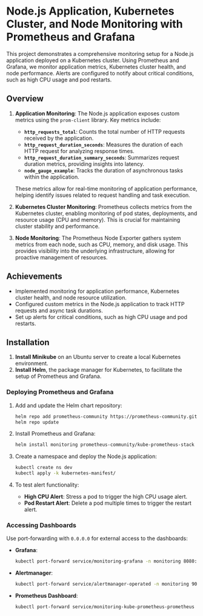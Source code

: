 # Node.js Application, Kubernetes Cluster, and Node Monitoring with Prometheus and Grafana

This project demonstrates a comprehensive monitoring setup for a Node.js application deployed on a Kubernetes cluster. Using Prometheus and Grafana, we monitor application metrics, Kubernetes cluster health, and node performance. Alerts are configured to notify about critical conditions, such as high CPU usage and pod restarts.

## Overview

1. **Application Monitoring**: The Node.js application exposes custom metrics using the `prom-client` library. Key metrics include:
   - **`http_requests_total`**: Counts the total number of HTTP requests received by the application.
   - **`http_request_duration_seconds`**: Measures the duration of each HTTP request for analyzing response times.
   - **`http_request_duration_summary_seconds`**: Summarizes request duration metrics, providing insights into latency.
   - **`node_gauge_example`**: Tracks the duration of asynchronous tasks within the application.

   These metrics allow for real-time monitoring of application performance, helping identify issues related to request handling and task execution.

2. **Kubernetes Cluster Monitoring**: Prometheus collects metrics from the Kubernetes cluster, enabling monitoring of pod states, deployments, and resource usage (CPU and memory). This is crucial for maintaining cluster stability and performance.

3. **Node Monitoring**: The Prometheus Node Exporter gathers system metrics from each node, such as CPU, memory, and disk usage. This provides visibility into the underlying infrastructure, allowing for proactive management of resources.

## Achievements

- Implemented monitoring for application performance, Kubernetes cluster health, and node resource utilization.
- Configured custom metrics in the Node.js application to track HTTP requests and async task durations.
- Set up alerts for critical conditions, such as high CPU usage and pod restarts.

## Installation

1. **Install Minikube** on an Ubuntu server to create a local Kubernetes environment.
2. **Install Helm**, the package manager for Kubernetes, to facilitate the setup of Prometheus and Grafana.

### Deploying Prometheus and Grafana

1. Add and update the Helm chart repository:
   ```bash
   helm repo add prometheus-community https://prometheus-community.github.io/helm-charts
   helm repo update
   ```

2. Install Prometheus and Grafana:
   ```bash
   helm install monitoring prometheus-community/kube-prometheus-stack -n monitoring -f ./custom_kube_prometheus_stack.yml
   ```

3. Create a namespace and deploy the Node.js application:
   ```bash
   kubectl create ns dev
   kubectl apply -k kubernetes-manifest/
   ```

4. To test alert functionality:
   - **High CPU Alert**: Stress a pod to trigger the high CPU usage alert.
   - **Pod Restart Alert**: Delete a pod multiple times to trigger the restart alert.

### Accessing Dashboards

Use port-forwarding with `0.0.0.0` for external access to the dashboards:

- **Grafana**:
  ```bash
  kubectl port-forward service/monitoring-grafana -n monitoring 8080:80 --address 0.0.0.0
  ```
- **Alertmanager**:
  ```bash
  kubectl port-forward service/alertmanager-operated -n monitoring 9093:9093 --address 0.0.0.0
  ```
- **Prometheus Dashboard**:
  ```bash
  kubectl port-forward service/monitoring-kube-prometheus-prometheus -n monitoring 9090:9090 --address 0.0.0.0
  ```


